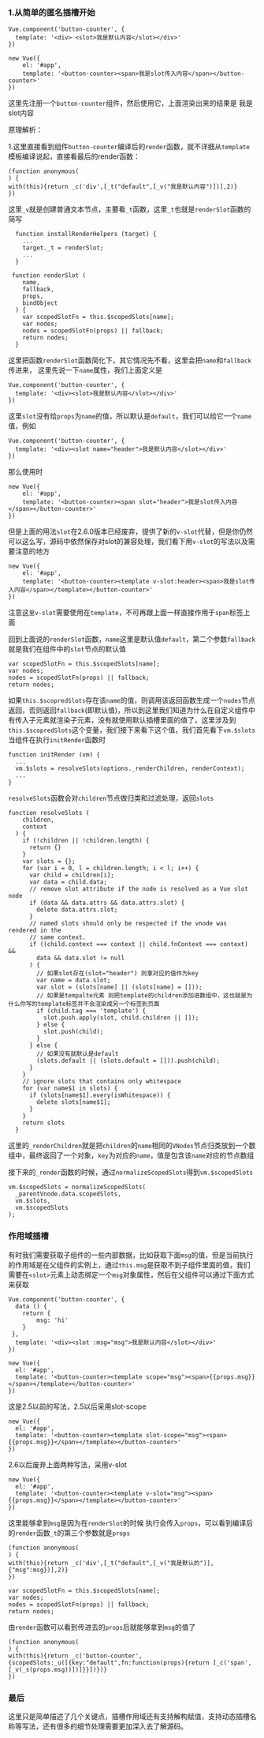 
### 1.从简单的匿名插槽开始
```
Vue.component('button-counter', {
  template: '<div> <slot>我是默认内容</slot></div>'
})
```
```
new Vue({
	el: '#app',
	template: '<button-counter><span>我是slot传入内容</span></button-counter>'
})
```
这里先注册一个`button-counter`组件，然后使用它，上面渲染出来的结果是 我是slot内容

原理解析：

1.这里直接看到组件`button-counter`编译后的`render`函数，就不详细从`template`模板编译说起，直接看最后的render函数：
```
(function anonymous(
) {
with(this){return _c('div',[_t("default",[_v("我是默认内容")])],2)}
})
```

这里`_v`就是创建普通文本节点，主要看`_t`函数，这里`_t`也就是`renderSlot`函数的简写

```
  function installRenderHelpers (target) {
    ...
    target._t = renderSlot;
    ...
  }
```

```
 function renderSlot (
    name,
    fallback,
    props,
    bindObject
  ) {
    var scopedSlotFn = this.$scopedSlots[name];
    var nodes;
    nodes = scopedSlotFn(props) || fallback;
    return nodes;
  }
```

这里把函数`renderSlot`函数简化下，其它情况先不看，这里会把`name`和`fallback`传进来，
这里先说一下`name`属性，我们上面定义是
```
Vue.component('button-counter', {
  template: '<div><slot>我是默认内容</slot></div>'
})
```
这里`slot`没有给`props`为`name`的值，所以默认是`default`，我们可以给它一个`name`值，例如

```
Vue.component('button-counter', {
  template: '<div><slot name="header">我是默认内容</slot></div>'
})
```

那么使用时
```
new Vue({
	el: '#app',
	template: '<button-counter><span slot="header">我是slot传入内容</span></button-counter>'
})
```

但是上面的用法`slot`在2.6.0版本已经废弃，提供了新的`v-slot`代替，但是你仍然可以这么写，源码中依然保存对slot的兼容处理，我们看下用`v-slot`的写法以及需要注意的地方
```
new Vue({
	el: '#app',
	template: '<button-counter><template v-slot:header><span>我是slot传入内容</span></template></button-counter>'
})
```
注意这`里v-slot`需要使用在`template`，不可再跟上面一样直接作用于`span`标签上面

回到上面说的`renderSlot`函数，`name`这里是默认值`default`，第二个参数`fallback`就是我们在组件中的`slot`节点的默认值
```
var scopedSlotFn = this.$scopedSlots[name];
var nodes;
nodes = scopedSlotFn(props) || fallback;
return nodes;
```

如果`this.$scopredSlots`存在该`name`的值，则调用该返回函数生成一个`nodes`节点返回，否则返回`fallback`(即默认值)，所以到这里我们知道为什么在自定义组件中有传入子元素就渲染子元素，没有就使用默认插槽里面的值了，这里涉及到`this.$scopredSlots`这个变量，我们接下来看下这个值，我们首先看下`vm.$slots` 
当组件在执行`initRender`函数时
```
function initRender (vm) {
  ...
  vm.$slots = resolveSlots(options._renderChildren, renderContext);
  ...
}
```

`resolveSlots`函数会对`children`节点做归类和过滤处理，返回`slots`

```
function resolveSlots (
    children,
    context
  ) {
    if (!children || !children.length) {
      return {}
    }
    var slots = {};
    for (var i = 0, l = children.length; i < l; i++) {
      var child = children[i];
      var data = child.data;
      // remove slot attribute if the node is resolved as a Vue slot node
      if (data && data.attrs && data.attrs.slot) {
        delete data.attrs.slot;
      }
      // named slots should only be respected if the vnode was rendered in the
      // same context.
      if ((child.context === context || child.fnContext === context) &&
        data && data.slot != null
      ) {
        // 如果slot存在(slot="header") 则拿对应的值作为key
        var name = data.slot;
        var slot = (slots[name] || (slots[name] = []));
        // 如果是tempalte元素 则把template的children添加进数组中，这也就是为什么你写的template标签并不会渲染成另一个标签到页面
        if (child.tag === 'template') {
          slot.push.apply(slot, child.children || []);
        } else {
          slot.push(child);
        }
      } else {
        // 如果没有就默认是default
        (slots.default || (slots.default = [])).push(child);
      }
    }
    // ignore slots that contains only whitespace
    for (var name$1 in slots) {
      if (slots[name$1].every(isWhitespace)) {
        delete slots[name$1];
      }
    }
    return slots
  }
```
这里的`_renderChildren`就是把`children`的`name`相同的`VNodes`节点归类放到一个数组中，最终返回了一个对象，`key`为对应的`name`，值是包含该`name`对应的节点数组

接下来的`_render`函数的时候，通过`normalizeScopedSlots`得到`vm.$scopedSlots`

```
vm.$scopedSlots = normalizeScopedSlots(
  _parentVnode.data.scopedSlots,
  vm.$slots,
  vm.$scopedSlots
);
```

### 作用域插槽
有时我们需要获取子组件的一些内部数据，比如获取下面`msg`的值，但是当前执行的作用域是在父组件的实例上，通过`this.msg`是获取不到子组件里面的值，我们需要在`<slot>`元素上动态绑定一个`msg`对象属性，然后在父组件可以通过下面方式来获取

```
Vue.component('button-counter', {
  data () {
    return {
        msg: 'hi'
    }
 },
  template: '<div><slot :msg="msg">我是默认内容</slot></div>'
})
```
```
new Vue({
  el: '#app',
  template: '<button-counter><template scope="msg"><span>{{props.msg}}</span></template></button-counter>'
})
```

这是2.5以前的写法，2.5以后采用slot-scope

```
new Vue({
  el: '#app',
  template: '<button-counter><template slot-scope="msg"><span>{{props.msg}}</span></template></button-counter>'
})
```

2.6以后废弃上面两种写法，采用v-slot
```
new Vue({
  el: '#app',
  template: '<button-counter><template v-slot="msg"><span>{{props.msg}}</span></template></button-counter>'
})
```

这里能够拿到`msg`是因为在`renderSlot`的时候 执行会传入`props`，可以看到编译后的`render`函数`_t`的第三个参数就是`props`

```
(function anonymous(
) {
with(this){return _c('div',[_t("default",[_v("我是默认的")],{"msg":msg})],2)}
})
```

```
var scopedSlotFn = this.$scopedSlots[name];
var nodes;
nodes = scopedSlotFn(props) || fallback;
return nodes;
```

由`render`函数可以看到传进去的`props`后就能够拿到`msg`的值了
```
(function anonymous(
) {
with(this){return _c('button-counter',{scopedSlots:_u([{key:"default",fn:function(props){return [_c('span',[_v(_s(props.msg))])]}}])})}
})
```

### 最后
这里只是简单描述了几个关键点，插槽作用域还有支持解构赋值，支持动态插槽名称等写法，还有很多的细节处理需要更加深入去了解源码。
